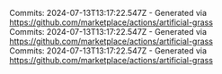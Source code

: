 Commits: 2024-07-13T13:17:22.547Z - Generated via https://github.com/marketplace/actions/artificial-grass
<br>
Commits: 2024-07-13T13:17:22.547Z - Generated via https://github.com/marketplace/actions/artificial-grass
<br>
Commits: 2024-07-13T13:17:22.547Z - Generated via https://github.com/marketplace/actions/artificial-grass
<br>
